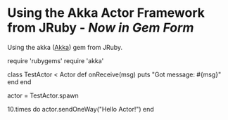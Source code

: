 Using the Akka Actor Framework from JRuby - *Now in Gem Form*
=========================================

Using the akka ([Akka](http://akka.io/)) gem from JRuby.


require 'rubygems'
require 'akka'

class TestActor < Actor
  def onReceive(msg)
    puts "Got message: #{msg}"
  end
end

actor = TestActor.spawn

10.times do
  actor.sendOneWay("Hello Actor!")
end
